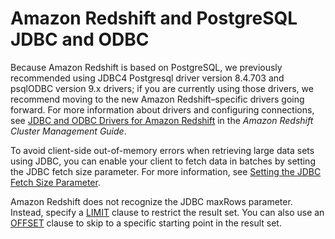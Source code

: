 # Amazon Redshift and PostgreSQL JDBC and ODBC<a name="c_redshift-postgres-jdbc"></a>

 Because Amazon Redshift is based on PostgreSQL, we previously recommended using JDBC4 Postgresql driver version 8\.4\.703 and psqlODBC version 9\.x drivers; if you are currently using those drivers, we recommend moving to the new Amazon Redshift–specific drivers going forward\. For more information about drivers and configuring connections, see [JDBC and ODBC Drivers for Amazon Redshift](https://docs.aws.amazon.com/redshift/latest/mgmt/configuring-connections.html#connecting-drivers) in the *Amazon Redshift Cluster Management Guide*\.

To avoid client\-side out\-of\-memory errors when retrieving large data sets using JDBC, you can enable your client to fetch data in batches by setting the JDBC fetch size parameter\. For more information, see [Setting the JDBC Fetch Size Parameter](queries-troubleshooting.md#set-the-JDBC-fetch-size-parameter)\.

Amazon Redshift does not recognize the JDBC maxRows parameter\. Instead, specify a [LIMIT](r_ORDER_BY_clause.md#order-by-clause-limit) clause to restrict the result set\. You can also use an [OFFSET](r_ORDER_BY_clause.md#order-by-clause-offset) clause to skip to a specific starting point in the result set\.